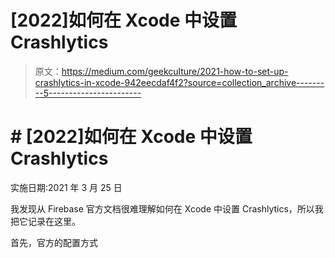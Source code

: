 # [2022]如何在 Xcode 中设置 Crashlytics

> 原文：<https://medium.com/geekculture/2021-how-to-set-up-crashlytics-in-xcode-942eecdaf4f2?source=collection_archive---------5----------------------->

# # [2022]如何在 Xcode 中设置 Crashlytics

实施日期:2021 年 3 月 25 日

我发现从 Firebase 官方文档很难理解如何在 Xcode 中设置 Crashlytics，所以我把它记录在这里。

首先，官方的配置方式